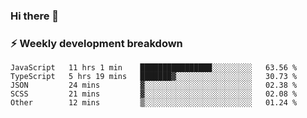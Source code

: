 ### Hi there 👋

### ⚡ Weekly development breakdown
<!--START_SECTION:waka-->
```text
JavaScript   11 hrs 1 min    ████████████████░░░░░░░░░   63.56 % 
TypeScript   5 hrs 19 mins   ███████▓░░░░░░░░░░░░░░░░░   30.73 % 
JSON         24 mins         ▓░░░░░░░░░░░░░░░░░░░░░░░░   02.38 % 
SCSS         21 mins         ▓░░░░░░░░░░░░░░░░░░░░░░░░   02.08 % 
Other        12 mins         ▒░░░░░░░░░░░░░░░░░░░░░░░░   01.24 % 
```
<!--END_SECTION:waka-->
<!--
**MarceloWis/MarceloWis** is a ✨ _special_ ✨ repository because its `README.md` (this file) appears on your GitHub profile.

Here are some ideas to get you started:

- 🔭 I’m currently working on ...
- 🌱 I’m currently learning ...
- 👯 I’m looking to collaborate on ...
- 🤔 I’m looking for help with ...
- 💬 Ask me about ...
- 📫 How to reach me: ...
- 😄 Pronouns: ...
- ⚡ Fun fact: ...
-->
